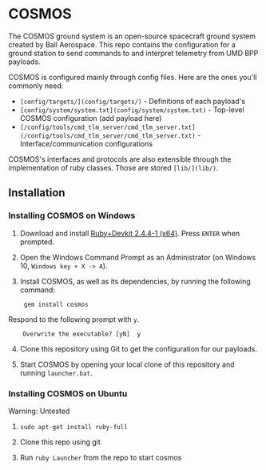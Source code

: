 # COSMOS

The COSMOS ground system is an open-source spacecraft ground system created by Ball Aerospace. This repo contains
the configuration for a ground station to send commands to and interpret telemetry from UMD BPP payloads.

COSMOS is configured mainly through config files. Here are the ones you'll commonly need:

* ```[config/targets/](config/targets/)``` - Definitions of each payload's 
* ```[config/system/system.txt](config/system/system.txt)``` - Top-level COSMOS configuration (add payload here)
* ```[/config/tools/cmd_tlm_server/cmd_tlm_server.txt](/config/tools/cmd_tlm_server/cmd_tlm_server.txt)``` - Interface/communication configurations

COSMOS's interfaces and protocols are also extensible through the implementation of ruby classes. Those are stored ```[lib/](lib/)```.

## Installation

### Installing COSMOS on Windows

1. Download and install [Ruby+Devkit 2.4.4-1 (x64)](https://github.com/oneclick/rubyinstaller2/releases/download/rubyinstaller-2.4.4-1/rubyinstaller-devkit-2.4.4-1-x64.exe). Press ```ENTER``` when prompted.

2. Open the Windows Command Prompt as an Administrator (on Windows 10, ```Windows key + X -> A```).

3. Install COSMOS, as well as its dependencies, by running the following command:

        gem install cosmos

Respond to the following prompt with ```y```.
        
        Overwrite the executable? [yN]  y

4. Clone this repository using Git to get the configuration for our payloads.

5. Start COSMOS by opening your local clone of this repository and running ```launcher.bat```.


### Installing COSMOS on Ubuntu

Warning: Untested

1. `sudo apt-get install ruby-full`

2. Clone this repo using git

3. Run `ruby Launcher` from the repo to start cosmos



